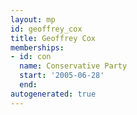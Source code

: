 ```yaml
---
layout: mp
id: geoffrey_cox
title: Geoffrey Cox
memberships:
- id: con
  name: Conservative Party
  start: '2005-06-28'
  end: 
autogenerated: true
---
```

